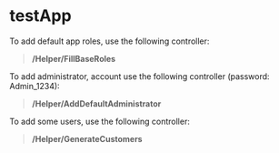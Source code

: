 # testApp
To add default app roles, use the following controller:
> **/Helper/FillBaseRoles**

To add administrator, account use the following controller (password: Admin_1234):
> **/Helper/AddDefaultAdministrator**

To add some users, use the following controller:
> **/Helper/GenerateCustomers**

